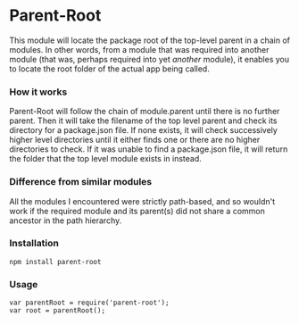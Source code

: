 # Parent-Root

This module will locate the package root of the top-level parent in a chain of modules. In other words, from a module that was required into another module (that was, perhaps required into yet *another* module), it enables you to locate the root folder of the actual app being called.

### How it works

Parent-Root will follow the chain of module.parent until there is no further parent. Then it will take the filename of the top level parent and check its directory for a package.json file. If none exists, it will check successively higher level directories until it either finds one or there are no higher directories to check. If it was unable to find a package.json file, it will return the folder that the top level module exists in instead.

### Difference from similar modules

All the modules I encountered were strictly path-based, and so wouldn't work if the required module and its parent(s) did not share a common ancestor in the path hierarchy.

### Installation

`npm install parent-root`

### Usage

    var parentRoot = require('parent-root');
    var root = parentRoot();
